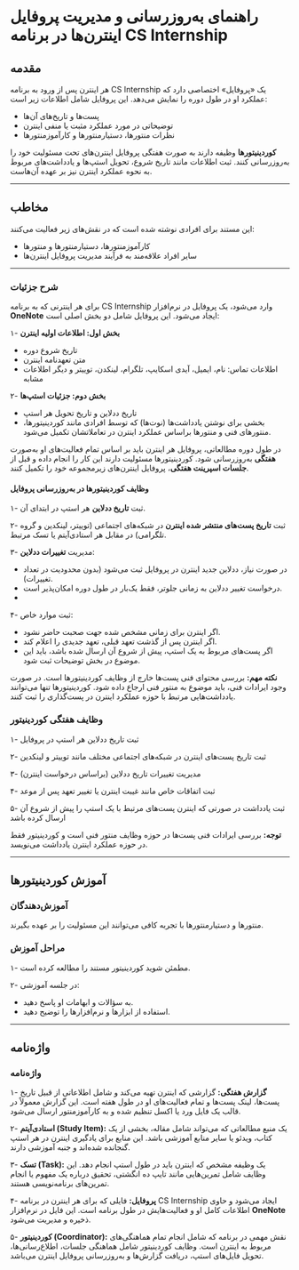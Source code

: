 

# راهنمای به‌روزرسانی و مدیریت پروفایل اینترن‌ها در برنامه CS Internship

## مقدمه

هر اینترن پس از ورود به برنامه CS Internship یک «پروفایل» اختصاصی دارد که عملکرد او در طول دوره را نمایش می‌دهد. این پروفایل شامل اطلاعات زیر است:
- پست‌ها و تاریخ‌های آن‌ها
- توضیحاتی در مورد عملکرد مثبت یا منفی اینترن
- نظرات منتورها، دستیارمنتورها و کارآموزمنتورها

**کوردینیتورها** وظیفه دارند به صورت هفتگی پروفایل اینترن‌های تحت مسئولیت خود را به‌روزرسانی کنند. ثبت اطلاعات مانند تاریخ شروع، تحویل استپ‌ها و یادداشت‌های مربوط به نحوه عملکرد اینترن نیز بر عهده آن‌هاست.

---

## مخاطب

این مستند برای افرادی نوشته شده است که در نقش‌های زیر فعالیت می‌کنند:
- کارآموزمنتورها، دستیارمنتورها و منتورها
- سایر افراد علاقه‌مند به فرآیند مدیریت پروفایل اینترن‌ها

---

### **شرح جزئیات**

برای هر اینترنی که به برنامه CS Internship وارد می‌شود، یک پروفایل در نرم‌افزار **OneNote** ایجاد می‌شود. این پروفایل شامل دو بخش اصلی است:

۱- **بخش اول: اطلاعات اولیه اینترن**
   - تاریخ شروع دوره
   - متن تعهدنامه اینترن
   - اطلاعات تماس: نام، ایمیل، آیدی اسکایپ، تلگرام، لینکدن، توییتر و دیگر اطلاعات مشابه

۲- **بخش دوم: جزئیات استپ‌ها**
   - تاریخ ددلاین و تاریخ تحویل هر استپ
   - بخشی برای نوشتن یادداشت‌ها (نوت‌ها) که توسط افرادی مانند کوردینیتورها، منتورهای فنی و منتورها براساس عملکرد اینترن در تعاملاتشان تکمیل می‌شود.

در طول دوره مطالعاتی، پروفایل هر اینترن باید بر اساس تمام فعالیت‌های او به‌صورت **هفتگی** به‌روزرسانی شود. کوردینیتورها مسئولیت دارند این کار را انجام داده و قبل از **جلسات اسپرینت هفتگی**، پروفایل اینترن‌های زیرمجموعه خود را تکمیل کنند.

#### وظایف کوردینیتورها در به‌روزرسانی پروفایل
۱- ثبت **تاریخ ددلاین** هر استپ در ابتدای آن.

۲- ثبت **تاریخ پست‌های منتشر شده اینترن** در شبکه‌های اجتماعی (توییتر، لینکدین و گروه تلگرامی) در مقابل هر استادی‌آیتم یا تسک مرتبط.

۳- مدیریت **تغییرات ددلاین**:
   - در صورت نیاز، ددلاین جدید اینترن در پروفایل ثبت می‌شود (بدون محدودیت در تعداد تغییرات).
   - درخواست تغییر ددلاین به زمانی جلوتر، فقط یک‌بار در طول دوره امکان‌پذیر است.
   - 
۴- ثبت موارد خاص:
   - اگر اینترن برای زمانی مشخص شده جهت صحبت حاضر نشود.
   - اگر اینترن پس از گذشت تعهد قبلی، تعهد جدیدی را اعلام کند.
   - اگر پست‌های مربوط به یک استپ، پیش از شروع آن ارسال شده باشد، باید این موضوع در بخش توضیحات ثبت شود.

**نکته مهم:** بررسی محتوای فنی پست‌ها خارج از وظایف کوردینیتورها است. در صورت وجود ایرادات فنی، باید موضوع به منتور فنی ارجاع داده شود. کوردینیتورها تنها می‌توانند یادداشت‌هایی مرتبط با حوزه عملکرد اینترن در پست‌گذاری را ثبت کنند.



### **وظایف هفتگی کوردینیتور**
۱- ثبت تاریخ ددلاین هر استپ در پروفایل

۲- ثبت تاریخ پست‌های اینترن در شبکه‌های اجتماعی مختلف مانند توییتر و لینکدین

۳- مدیریت تغییرات تاریخ ددلاین (براساس درخواست اینترن)

۴- ثبت اتفاقات خاص مانند غیبت اینترن یا تغییر تعهد پس از موعد

۵- ثبت یادداشت در صورتی که اینترن پست‌های مرتبط با یک استپ را پیش از شروع آن ارسال کرده باشد

**توجه:** بررسی ایرادات فنی پست‌ها در حوزه وظایف منتور فنی است و کوردینیتور فقط در حوزه عملکرد اینترن یادداشت می‌نویسد.

---

## آموزش کوردینیتورها

### **آموزش‌دهندگان**
منتورها و دستیارمنتورها با تجربه کافی می‌توانند این مسئولیت را بر عهده بگیرند.

### **مراحل آموزش**
۱- مطمئن شوید کوردینیتور مستند را مطالعه کرده است.

۲- در جلسه آموزشی:
   - به سؤالات و ابهامات او پاسخ دهید.
   - استفاده از ابزارها و نرم‌افزارها را توضیح دهید.

---

## واژه‌نامه

### **واژه‌نامه**

۱- **گزارش هفتگی:** 
  گزارشی که اینترن تهیه می‌کند و شامل اطلاعاتی از قبیل تاریخ پست‌ها، لینک پست‌ها و تمام فعالیت‌های او در طول هفته است. این گزارش معمولاً در قالب یک فایل ورد یا اکسل تنظیم شده و به کارآموزمنتور ارسال می‌شود.

۲- **استادی‌آیتم (Study Item):**
  یک منبع مطالعاتی که می‌تواند شامل مقاله، بخشی از یک کتاب، ویدئو یا سایر منابع آموزشی باشد. این منابع برای یادگیری اینترن در هر استپ گنجانده شده‌اند و جنبه آموزشی دارند.

۳- **تسک (Task):** 
  یک وظیفه مشخص که اینترن باید در طول استپ انجام دهد. این وظایف شامل تمرین‌هایی مانند تایپ ده انگشتی، تحقیق درباره یک مفهوم یا انجام تمرین‌های برنامه‌نویسی هستند.

۴- **پروفایل:**
  فایلی که برای هر اینترن در برنامه CS Internship ایجاد می‌شود و حاوی اطلاعات کامل او و فعالیت‌هایش در طول برنامه است. این فایل در نرم‌افزار **OneNote** ذخیره و مدیریت می‌شود.

۵- **کوردینیتور (Coordinator):**
  نقش مهمی در برنامه که شامل انجام تمام هماهنگی‌های مربوط به اینترن است. وظایف کوردینیتور شامل هماهنگی جلسات، اطلاع‌رسانی‌ها، تحویل فایل‌های استپ، دریافت گزارش‌ها و به‌روزرسانی پروفایل اینترن می‌باشد.

